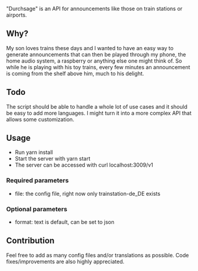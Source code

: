 "Durchsage" is an API for announcements like those on train stations or airports.

## Why?
My son loves trains these days and I wanted to have an easy way to generate announcements that can then be played through my phone, the home audio system, a raspberry or anything else one might think of. So while he is playing with his toy trains, every few minutes an announcement is coming from the shelf above him, much to his delight.

## Todo
The script should be able to handle a whole lot of use cases and it should be easy to add more languages. I might turn it into a more complex API that allows some customization.

## Usage
* Run yarn install
* Start the server with yarn start
* The server can be accessed with curl localhost:3009/v1

### Required parameters
* file: the config file, right now only trainstation-de_DE exists

### Optional parameters
* format: text is default, can be set to json

## Contribution
Feel free to add as many config files and/or translations as possible. Code fixes/improvements are also highly appreciated.
